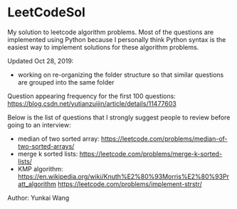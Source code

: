 # LeetCodeSol
My solution to leetcode algorithm problems. Most of the questions are implemented using Python because I personally think Python syntax is the easiest way to implement solutions for these algorithm problems.

Updated Oct 28, 2019:
 - working on re-organizing the folder structure so that similar questions are grouped into the same folder

Question appearing frequency for the first 100 questions:
https://blog.csdn.net/yutianzuijin/article/details/11477603


Below is the list of questions that I strongly suggest people to review before going to an interview:
- median of two sorted array: https://leetcode.com/problems/median-of-two-sorted-arrays/
- merge k sorted lists: https://leetcode.com/problems/merge-k-sorted-lists/
- KMP algorithm: https://en.wikipedia.org/wiki/Knuth%E2%80%93Morris%E2%80%93Pratt_algorithm
                 https://leetcode.com/problems/implement-strstr/


Author: Yunkai Wang
